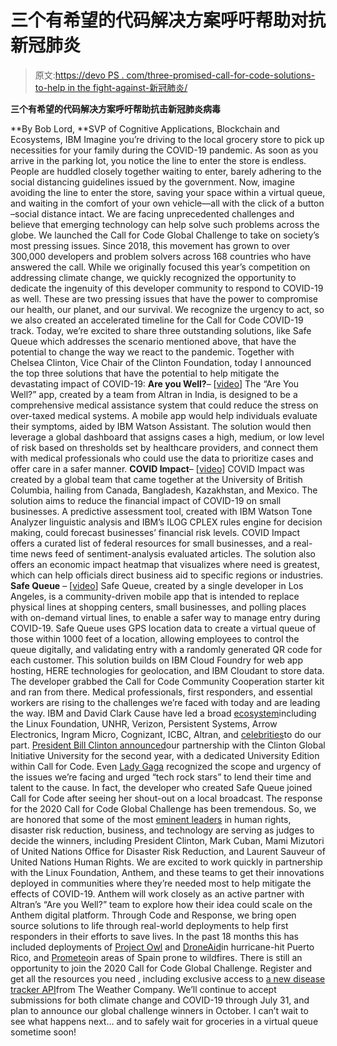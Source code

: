 # 三个有希望的代码解决方案呼吁帮助对抗新冠肺炎

> 原文:[https://devo PS . com/three-promised-call-for-code-solutions-to-help in the fight-against-新冠肺炎/](https://devops.com/three-promising-call-for-code-solutions-to-help-in-the-fight-against-covid-19/)

**三个有希望的代码解决方案呼吁帮助抗击新冠肺炎病毒**

**By Bob Lord, **SVP of Cognitive Applications, Blockchain and Ecosystems, IBM
Imagine you’re driving to the local grocery store to pick up necessities for your family during the COVID-19 pandemic. As soon as you arrive in the parking lot, you notice the line to enter the store is endless. People are huddled closely together waiting to enter, barely adhering to the social distancing guidelines issued by the government. Now, imagine avoiding the line to enter the store, saving your space within a virtual queue, and waiting in the comfort of your own vehicle—all with the click of a button –social distance intact.
We are facing unprecedented challenges and believe that emerging technology can help solve such problems across the globe. We launched the Call for Code Global Challenge to take on society’s most pressing issues. Since 2018, this movement has grown to over 300,000 developers and problem solvers across 168 countries who have answered the call. While we originally focused this year’s competition on addressing climate change, we quickly recognized the opportunity to dedicate the ingenuity of this developer community to respond to COVID-19 as well. These are two pressing issues that have the power to compromise our health, our planet, and our survival. We recognize the urgency to act, so we also created an accelerated timeline for the Call for Code COVID-19 track. Today, we’re excited to share three outstanding solutions, like Safe Queue which addresses the scenario mentioned above, that have the potential to change the way we react to the pandemic.
Together with Chelsea Clinton, Vice Chair of the Clinton Foundation, today I announced the top three solutions that have the potential to help mitigate the devastating impact of COVID-19:
**Are you Well?**– [[video](https://youtu.be/JmT3wTLMNVA%5Ch)] The “Are You Well?” app, created by a team from Altran in India, is designed to be a comprehensive medical assistance system that could reduce the stress on over-taxed medical systems. A mobile app would help individuals evaluate their symptoms, aided by IBM Watson Assistant. The solution would then leverage a global dashboard that assigns cases a high, medium, or low level of risk based on thresholds set by healthcare providers, and connect them with medical professionals who could use the data to prioritize cases and offer care in a safer manner.
**COVID Impact**– [[video](https://youtu.be/xlqT8i8mXVk%5Ch)] COVID Impact was created by a global team that came together at the University of British Columbia, hailing from Canada, Bangladesh, Kazakhstan, and Mexico. The solution aims to reduce the financial impact of COVID-19 on small businesses. A predictive assessment tool, created with IBM Watson Tone Analyzer linguistic analysis and IBM’s ILOG CPLEX rules engine for decision making, could forecast businesses’ financial risk levels. COVID Impact offers a curated list of federal resources for small businesses, and a real-time news feed of sentiment-analysis evaluated articles. The solution also offers an economic impact heatmap that visualizes where need is greatest, which can help officials direct business aid to specific regions or industries.
**Safe Queue** – [[video](https://youtu.be/0nuv8scoq3I%5Ch)] Safe Queue, created by a single developer in Los Angeles, is a community-driven mobile app that is intended to replace physical lines at shopping centers, small businesses, and polling places with on-demand virtual lines, to enable a safer way to manage entry during COVID-19\. Safe Queue uses GPS location data to create a virtual queue of those within 1000 feet of a location, allowing employees to control the queue digitally, and validating entry with a randomly generated QR code for each customer. This solution builds on IBM Cloud Foundry for web app hosting, HERE technologies for geolocation, and IBM Cloudant to store data. The developer grabbed the Call for Code Community Cooperation starter kit and ran from there.
Medical professionals, first responders, and essential workers are rising to the challenges we’re faced with today and are leading the way. IBM and David Clark Cause have led a broad [ecosystem](https://c212.net/c/link/?t=0&l=en&o=2730662-1&h=1093784147&u=https%3A%2F%2Fcallforcode.org%2Fecosystem%2F&a=ecosystem%5Ch)including the Linux Foundation, UNHR, Verizon, Persistent Systems, Arrow Electronics, Ingram Micro, Cognizant, ICBC, Altran, and [celebrities](https://www.davidclarkcause.com/cause-flash%5Ch)to do our part. [President Bill Clinton announced](https://twitter.com/CGIU/status/1251633917867765762?s=20%5Ch)our partnership with the Clinton Global Initiative University for the second year, with a dedicated University Edition within Call for Code. Even [Lady Gaga](https://twitter.com/IBMDeveloper/status/1247559981450375169?s=20%5Ch) recognized the scope and urgency of the issues we’re facing and urged “tech rock stars” to lend their time and talent to the cause. In fact, the developer who created Safe Queue joined Call for Code after seeing her shout-out on a local broadcast.
The response for the 2020 Call for Code Global Challenge has been tremendous. So, we are honored that some of the most [eminent leaders](https://callforcode.org/judges/%5Ch) in human rights, disaster risk reduction, business, and technology are serving as judges to decide the winners, including President Clinton, Mark Cuban, Mami Mizutori of United Nations Office for Disaster Risk Reduction, and Laurent Sauveur of United Nations Human Rights.
We are excited to work quickly in partnership with the Linux Foundation, Anthem, and these teams to get their innovations deployed in communities where they’re needed most to help mitigate the effects of COVID-19\. Anthem will work closely as an active partner with Altran’s “Are you Well?” team to explore how their idea could scale on the Anthem digital platform. Through Code and Response, we bring open source solutions to life through real-world deployments to help first responders in their efforts to save lives. In the past 18 months this has included deployments of [Project Owl](https://developer.ibm.com/code-and-response/deployments/project-owl/%5Ch) and [DroneAid](https://developer.ibm.com/technologies/artificial-intelligence/blogs/droneaid-visual-recognition-helps-hurricane-victims/%5Ch)in hurricane-hit Puerto Rico, and [Prometeo](https://developer.ibm.com/code-and-response/deployments/prometeo%5Ch)in areas of Spain prone to wildfires.
There is still an opportunity to join the 2020 Call for Code Global Challenge. Register and get all the resources you need , including exclusive access to [a new disease tracker API](https://developer.ibm.com/blogs/new-api-the-weather-company-helps-developers-build-solutions-fight-covid19/)from The Weather Company. We’ll continue to accept submissions for both climate change and COVID-19 through July 31, and plan to announce our global challenge winners in October.
I can’t wait to see what happens next… and to safely wait for groceries in a virtual queue sometime soon!